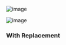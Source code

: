 
![image](https://github.com/user-attachments/assets/52c31886-6b30-4ac0-aa04-09df56225641)

![image](https://github.com/user-attachments/assets/65178fa4-ec72-435e-86bb-2df0a5cb5b54)

### With Replacement ###

